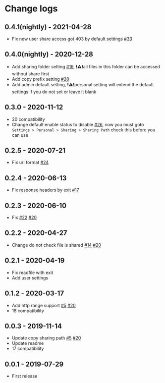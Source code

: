 
# Change logs


## 0.4.1(nightly) - 2021-04-28

- Fix new user share access got 403 by default settings [#33](https://github.com/rookie0/nextcloud-sharing-path/issues/33)


## 0.4.0(nightly) - 2020-12-28

- Add sharing folder setting [#16](https://github.com/rookie0/nextcloud-sharing-path/issues/16), ❗⚠️❗️️all files in this folder can be accessed without share first
- Add copy prefix setting [#28](https://github.com/rookie0/nextcloud-sharing-path/issues/28)
- Add admin default setting, ❗⚠️❗personal setting will extend the default settings if you do not set or leave it blank


## 0.3.0 - 2020-11-12

- 20 compatibility
- Change default enable status to disable [#26](https://github.com/rookie0/nextcloud-sharing-path/issues/26), now you must goto `Settings > Personal > Sharing > Sharing Path` check this before you can use


## 0.2.5 - 2020-07-21 
 
- Fix url format [#24](https://github.com/rookie0/nextcloud-sharing-path/issues/24)


## 0.2.4 - 2020-06-13

- Fix response headers by exit [#17](https://github.com/rookie0/nextcloud-sharing-path/issues/17)


## 0.2.3 - 2020-06-10

- Fix [#22](https://github.com/rookie0/nextcloud-sharing-path/issues/22) [#20](https://github.com/rookie0/nextcloud-sharing-path/issues/20)


## 0.2.2 - 2020-04-27

- Change do not check file is shared [#14](https://github.com/rookie0/nextcloud-sharing-path/issues/22) [#20](https://github.com/rookie0/nextcloud-sharing-path/issues/14)


## 0.2.1 - 2020-04-19

- Fix readfile with exit
- Add user settings


## 0.1.2 - 2020-03-17

- Add http range support [#5](https://github.com/rookie0/nextcloud-sharing-path/issues/22) [#20](https://github.com/rookie0/nextcloud-sharing-path/issues/5)
- 18 compatibility


## 0.0.3 - 2019-11-14

- Update copy sharing path [#5](https://github.com/rookie0/nextcloud-sharing-path/issues/22) [#20](https://github.com/rookie0/nextcloud-sharing-path/issues/5)
- Update readme
- 17 compatibility

## 0.0.1 - 2019-07-29

- First release
